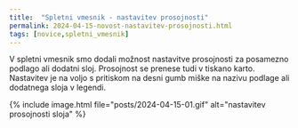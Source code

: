 ```yaml
---
title:  "Spletni vmesnik - nastavitev prosojnosti"
permalink: 2024-04-15-novost-nastavitev-prosojnosti.html
tags: [novice,spletni_vmesnik]
---
```


V spletni vmesnik smo dodali možnost nastavitve prosojnosti za posamezno podlago ali dodatni sloj. Prosojnost se prenese
tudi v tiskano karto. Nastavitev je na voljo s pritiskom na desni gumb miške na nazivu podlage ali dodatnega sloja v legendi.

{% include image.html file="posts/2024-04-15-01.gif" alt="nastavitev prosojnosti sloja" %}
